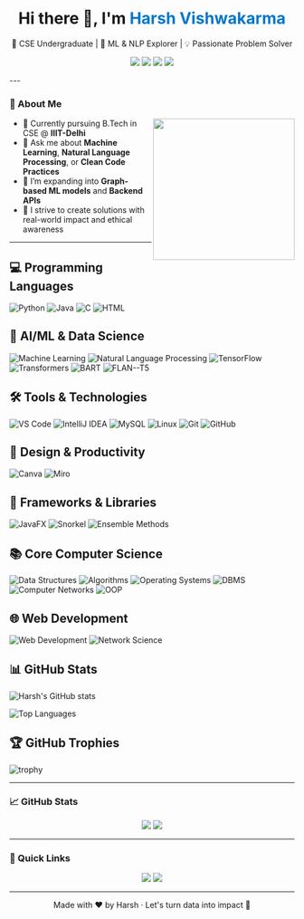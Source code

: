 <!-- Profile Header Banner -->

<h1 align="center">Hi there 👋, I'm <span style="color:#0077cc;">Harsh Vishwakarma</span></h1>
<p align="center">🚀 CSE Undergraduate | 🤖 ML & NLP Explorer | 💡 Passionate Problem Solver</p>

<!-- Social Links -->
<p align="center">
  <a href="mailto:harsh22205@iiitd.ac.in"><img src="https://img.shields.io/badge/Email-harsh22205@iiitd.ac.in-D14836?style=flat&logo=gmail&logoColor=white"/></a>
  <a href="https://www.linkedin.com/in/harsh-vishwakarma-514462327/"><img src="https://img.shields.io/badge/LinkedIn-Harsh_Vishwakarma-blue?style=flat&logo=linkedin"/></a>
  <a href="https://www.instagram.com/harshvishwakarma516"><img src="https://img.shields.io/badge/Instagram-@harshvishwakarma516-E4405F?style=flat&logo=instagram&logoColor=white"/></a>
  <a href="https://harshvishwa123.github.io/resume-site/"><img src="https://img.shields.io/badge/Portfolio-Site-00aaff?style=flat&logo=vercel&logoColor=white"/></a>
</p>
---

### 🎯 About Me
<img align="right" src="https://media.giphy.com/media/iIGT8Y1rOYhBpdHh1C/giphy.gif" width="250"/>

- 🔭 Currently pursuing B.Tech in CSE @ **IIIT-Delhi**
- 💬 Ask me about **Machine Learning**, **Natural Language Processing**, or **Clean Code Practices**
- 🌱 I’m expanding into **Graph-based ML models** and **Backend APIs**
- 🎯 I strive to create solutions with real-world impact and ethical awareness

---

## 💻 Programming Languages
![Python](https://img.shields.io/badge/Python-3776AB?style=for-the-badge&logo=python&logoColor=white)
![Java](https://img.shields.io/badge/Java-ED8B00?style=for-the-badge&logo=java&logoColor=white)
![C](https://img.shields.io/badge/C-00599C?style=for-the-badge&logo=c&logoColor=white)
![HTML](https://img.shields.io/badge/HTML5-E34F26?style=for-the-badge&logo=html5&logoColor=white)

## 🧠 AI/ML & Data Science
![Machine Learning](https://img.shields.io/badge/Machine%20Learning-FF6F00?style=for-the-badge&logo=tensorflow&logoColor=white)
![Natural Language Processing](https://img.shields.io/badge/NLP-4285F4?style=for-the-badge&logo=google&logoColor=white)
![TensorFlow](https://img.shields.io/badge/TensorFlow-FF6F00?style=for-the-badge&logo=tensorflow&logoColor=white)
![Transformers](https://img.shields.io/badge/🤗%20Transformers-FFD21E?style=for-the-badge&logoColor=black)
![BART](https://img.shields.io/badge/BART-FF4B4B?style=for-the-badge&logoColor=white)
![FLAN--T5](https://img.shields.io/badge/FLAN--T5-4285F4?style=for-the-badge&logoColor=white)

## 🛠️ Tools & Technologies
![VS Code](https://img.shields.io/badge/VS%20Code-007ACC?style=for-the-badge&logo=visual-studio-code&logoColor=white)
![IntelliJ IDEA](https://img.shields.io/badge/IntelliJ%20IDEA-000000?style=for-the-badge&logo=intellij-idea&logoColor=white)
![MySQL](https://img.shields.io/badge/MySQL-4479A1?style=for-the-badge&logo=mysql&logoColor=white)
![Linux](https://img.shields.io/badge/Linux-FCC624?style=for-the-badge&logo=linux&logoColor=black)
![Git](https://img.shields.io/badge/Git-F05032?style=for-the-badge&logo=git&logoColor=white)
![GitHub](https://img.shields.io/badge/GitHub-181717?style=for-the-badge&logo=github&logoColor=white)

## 🎨 Design & Productivity
![Canva](https://img.shields.io/badge/Canva-00C4CC?style=for-the-badge&logo=canva&logoColor=white)
![Miro](https://img.shields.io/badge/Miro-050038?style=for-the-badge&logo=miro&logoColor=white)

## 🎯 Frameworks & Libraries
![JavaFX](https://img.shields.io/badge/JavaFX-007396?style=for-the-badge&logo=java&logoColor=white)
![Snorkel](https://img.shields.io/badge/Snorkel-FF6B6B?style=for-the-badge&logoColor=white)
![Ensemble Methods](https://img.shields.io/badge/Ensemble%20Methods-4CAF50?style=for-the-badge&logoColor=white)

## 📚 Core Computer Science
![Data Structures](https://img.shields.io/badge/Data%20Structures-FF5722?style=for-the-badge&logoColor=white)
![Algorithms](https://img.shields.io/badge/Algorithms-9C27B0?style=for-the-badge&logoColor=white)
![Operating Systems](https://img.shields.io/badge/Operating%20Systems-2196F3?style=for-the-badge&logoColor=white)
![DBMS](https://img.shields.io/badge/Database%20Management-4CAF50?style=for-the-badge&logoColor=white)
![Computer Networks](https://img.shields.io/badge/Computer%20Networks-FF9800?style=for-the-badge&logoColor=white)
![OOP](https://img.shields.io/badge/Object%20Oriented%20Programming-673AB7?style=for-the-badge&logoColor=white)

## 🌐 Web Development
![Web Development](https://img.shields.io/badge/Web%20Development-61DAFB?style=for-the-badge&logo=react&logoColor=black)
![Network Science](https://img.shields.io/badge/Network%20Science-FF4081?style=for-the-badge&logoColor=white)

## 📊 GitHub Stats
![Harsh's GitHub stats](https://github-readme-stats.vercel.app/api?username=YOUR_GITHUB_USERNAME&show_icons=true&theme=radical)

![Top Languages](https://github-readme-stats.vercel.app/api/top-langs/?username=YOUR_GITHUB_USERNAME&layout=compact&theme=radical)

## 🏆 GitHub Trophies
![trophy](https://github-profile-trophy.vercel.app/?username=YOUR_GITHUB_USERNAME&theme=radical&row=1&column=6)

---

### 📈 GitHub Stats

<p align="center">
  <img src="https://github-readme-stats.vercel.app/api?username=Harshvishwa123&show_icons=true&theme=gradient"/>
  <img src="https://github-readme-stats.vercel.app/api/top-langs/?username=Harshvishwa123&layout=compact&theme=gradient"/>
</p>

---

### 🔗 Quick Links

<p align="center">
  <a href="https://github.com/Harshvishwa123"><img src="https://img.shields.io/badge/My_Repos-Explore-6f42c1?style=for-the-badge&logo=github"/></a>
  <a href="https://harshvishwa123.github.io/resume-site/"><img src="https://img.shields.io/badge/Portfolio-Visit-00aa88?style=for-the-badge&logo=firefox-browser"/></a>
</p>

---

<p align="center">
  Made with ❤️ by Harsh · Let's turn data into impact 🚀
</p>
